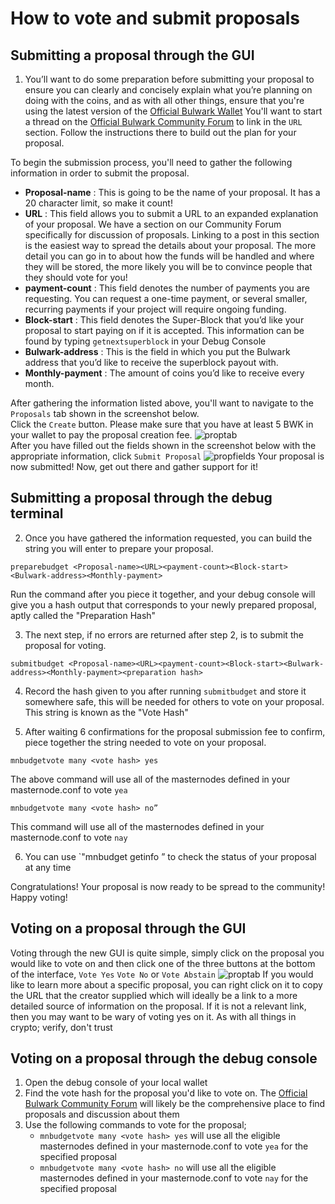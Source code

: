 # How to vote and submit proposals

## Submitting a proposal through the GUI

1. You’ll want to do some preparation before submitting your proposal to ensure you can clearly and concisely explain what you’re planning on doing with the coins, and as with all other things, ensure that you're using the latest version of the [Official Bulwark Wallet](https://github.com/bulwark-crypto/Bulwark/releases)
You'll want to start a thread on the [Official Bulwark Community Forum](https://community.bulwarkcrypto.com/c/proposals) to link in the `URL` section. Follow the instructions there to build out the plan for your proposal.

To begin the submission process, you'll need to gather the following information in order to submit the proposal.  
   * **Proposal-name** : This is going to be the name of your proposal. It has a 20 character limit, so make it count!  
   * **URL** : This field allows you to submit a URL to an expanded explanation of your proposal. We have a section on our Community Forum specifically for discussion of proposals. Linking to a post in this section is the easiest way to spread the details about your proposal. The more detail you can go in to about how the funds will be handled and where they will be stored, the more likely you will be to convince people that they should vote for you!  
   * **payment-count** : This field denotes the number of payments you are requesting. You can request a one-time payment, or several smaller, recurring payments if your project will require ongoing funding.  
   * **Block-start** : This field denotes the Super-Block that you’d like your proposal to start paying on if it is accepted. This information can be found by typing `getnextsuperblock` in your Debug Console  
   * **Bulwark-address** : This is the field in which you put the Bulwark address that you’d like to receive the superblock payout with.  
   * **Monthly-payment** : The amount of coins you’d like to receive every month.  

After gathering the information listed above, you'll want to navigate to the `Proposals` tab shown in the screenshot below.  
Click the `Create` button. Please make sure that you have at least 5 BWK in your wallet to pay the proposal creation fee.
![proptab](https://kb.bulwarkcrypto.com/assets/images/governancemultisendscreenshot1.png "multisendscreenshot1.png")  
After you have filled out the fields shown in the screenshot below with the appropriate information, click `Submit Proposal`
![propfields](https://kb.bulwarkcrypto.com/assets/images/multisendscreenshot1.png "multisendscreenshot1.png")
Your proposal is now submitted! Now, get out there and gather support for it!

## Submitting a proposal through the debug terminal
2. Once you have gathered the information requested, you can build the string you will enter to prepare your proposal.
```
preparebudget <Proposal-name><URL><payment-count><Block-start><Bulwark-address><Monthly-payment>
```

Run the command after you piece it together, and your debug console will give you a hash output that corresponds to your newly prepared proposal, aptly called the "Preparation Hash"  

3. The next step, if no errors are returned after step 2, is to submit the proposal for voting.
```
submitbudget <Proposal-name><URL><payment-count><Block-start><Bulwark-address><Monthly-payment><preparation hash>
```

4. Record the hash given to you after running `submitbudget` and store it somewhere safe, this will be needed for others to vote on your proposal. This string is known as the "Vote Hash"

5. After waiting 6 confirmations for the proposal submission fee to confirm, piece together the string needed to vote on your proposal.
```
mnbudgetvote many <vote hash> yes
```
The above command will use all of the masternodes defined in your masternode.conf to vote `yea`
```
mnbudgetvote many <vote hash> no”
```
This command will use all of the masternodes defined in your masternode.conf to vote `nay`

6. You can use `"mnbudget getinfo <Proposal-Name>” to check the status of your proposal at any time

Congratulations! Your proposal is now ready to be spread to the community! Happy voting!

## Voting on a proposal through the GUI
Voting through the new GUI is quite simple, simply click on the proposal you would like to vote on and then click one of the three buttons at the bottom of the interface, `Vote Yes` `Vote No` or `Vote Abstain`
![proptab](https://kb.bulwarkcrypto.com/assets/images/governancemultisendscreenshot1.png "multisendscreenshot1.png") 
If you would like to learn more about a specific proposal, you can right click on it to copy the URL that the creator supplied which will ideally be a link to a more detailed source of information on the proposal. If it is not a relevant link, then you may want to be wary of voting yes on it.
As with all things in crypto; verify, don't trust

## Voting on a proposal through the debug console
1. Open the debug console of your local wallet
2. Find the vote hash for the proposal you'd like to vote on. The [Official Bulwark Community Forum](https://community.bulwarkcrypto.com/c/proposals) will likely be the comprehensive place to find proposals and discussion about them
3. Use the following commands to vote for the proposal;
    * `mnbudgetvote many <vote hash> yes` will use all the eligible masternodes defined in your masternode.conf to vote `yea` for the specified proposal
    * `mnbudgetvote many <vote hash> no` will use all the eligible masternodes defined in your masternode.conf to vote `nay` for the specified proposal

